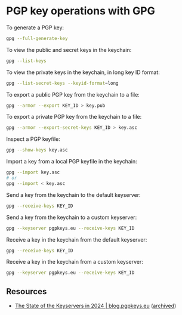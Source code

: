 # PGP key operations with GPG

To generate a PGP key:

```sh
gpg --full-generate-key
```

To view the public and secret keys in the keychain:

```sh
gpg --list-keys
```

To view the private keys in the keychain, in long key ID format:

```sh
gpg --list-secret-keys --keyid-format=long
```

To export a public PGP key from the keychain to a file:

```sh
gpg --armor --export KEY_ID > key.pub
```

To export a private PGP key from the keychain to a file:

```sh
gpg --armor --export-secret-keys KEY_ID > key.asc
```

Inspect a PGP keyfile:

```sh
gpg --show-keys key.asc
```

Import a key from a local PGP keyfile in the keychain:

```sh
gpg --import key.asc
# or
gpg --import < key.asc
```

Send a key from the keychain to the default keyserver:

```sh
gpg --receive-keys KEY_ID
```

Send a key from the keychain to a custom keyserver:

```sh
gpg --keyserver pgpkeys.eu --receive-keys KEY_ID
```

Receive a key in the keychain from the default keyserver:

```sh
gpg --receive-keys KEY_ID
```

Receive a key in the keychain from a custom keyserver:

```sh
gpg --keyserver pgpkeys.eu --receive-keys KEY_ID
```

## Resources

-   [The State of the Keyservers in 2024 | blog.pgpkeys.eu](https://blog.pgpkeys.eu/state-keyservers-2024.html) ([archived](https://archive.is/UMjC3))
